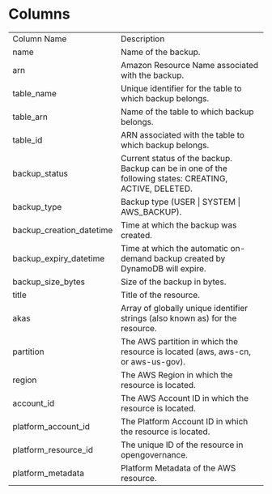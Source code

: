 # Columns  

<table>
	<tr><td>Column Name</td><td>Description</td></tr>
	<tr><td>name</td><td>Name of the backup.</td></tr>
	<tr><td>arn</td><td>Amazon Resource Name associated with the backup.</td></tr>
	<tr><td>table_name</td><td>Unique identifier for the table to which backup belongs.</td></tr>
	<tr><td>table_arn</td><td>Name of the table to which backup belongs.</td></tr>
	<tr><td>table_id</td><td>ARN associated with the table to which backup belongs.</td></tr>
	<tr><td>backup_status</td><td>Current status of the backup. Backup can be in one of the following states: CREATING, ACTIVE, DELETED.</td></tr>
	<tr><td>backup_type</td><td>Backup type (USER | SYSTEM | AWS_BACKUP).</td></tr>
	<tr><td>backup_creation_datetime</td><td>Time at which the backup was created.</td></tr>
	<tr><td>backup_expiry_datetime</td><td>Time at which the automatic on-demand backup created by DynamoDB will expire.</td></tr>
	<tr><td>backup_size_bytes</td><td>Size of the backup in bytes.</td></tr>
	<tr><td>title</td><td>Title of the resource.</td></tr>
	<tr><td>akas</td><td>Array of globally unique identifier strings (also known as) for the resource.</td></tr>
	<tr><td>partition</td><td>The AWS partition in which the resource is located (aws, aws-cn, or aws-us-gov).</td></tr>
	<tr><td>region</td><td>The AWS Region in which the resource is located.</td></tr>
	<tr><td>account_id</td><td>The AWS Account ID in which the resource is located.</td></tr>
	<tr><td>platform_account_id</td><td>The Platform Account ID in which the resource is located.</td></tr>
	<tr><td>platform_resource_id</td><td>The unique ID of the resource in opengovernance.</td></tr>
	<tr><td>platform_metadata</td><td>Platform Metadata of the AWS resource.</td></tr>
</table>